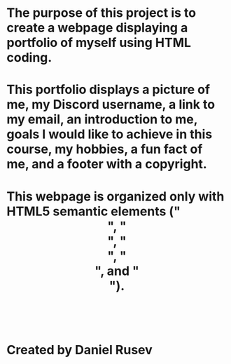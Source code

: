 # The purpose of this project is to create a webpage displaying a portfolio of myself using HTML coding.

# This portfolio displays a picture of me, my Discord username, a link to my email, an introduction to me, goals I would like to achieve in this course, my hobbies, a fun fact of me, and a footer with a copyright. 

# This webpage is organized only with HTML5 semantic elements ("<header>", "<nav>", "<main>", "<section>", and "<footer>").

# Created by Daniel Rusev
